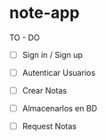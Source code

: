 # note-app


TO - DO

- [ ] Sign in / Sign up

- [ ] Autenticar Usuarios

- [ ] Crear Notas

- [ ] Almacenarlos en BD

- [ ] Request Notas

